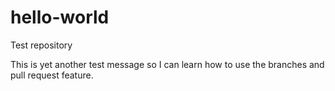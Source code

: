 # hello-world

Test repository

This is yet another test message so I can learn how to use the branches and pull request feature.
